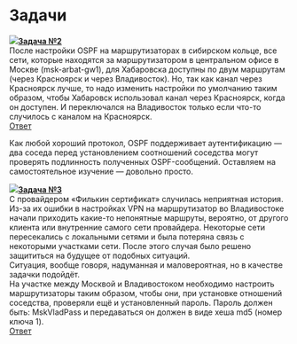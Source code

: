 # Задачи

[![](http://img-fotki.yandex.ru/get/6622/83739833.1f/0_9e219_a466f149_S.jpg)**Задача №2**](https://linkmeup.ru/blog/20.html)  
После настройки OSPF на маршрутизаторах в сибирском кольце, все сети, которые находятся за маршрутизатором в центральном офисе в Москве \(msk-arbat-gw1\), для Хабаровска доступны по двум маршрутам \(через Красноярск и через Владивосток\). Но, так как канал через Красноярск лучше, то надо изменить настройки по умолчанию таким образом, чтобы Хабаровск использовал канал через Красноярск, когда он доступен. И переключался на Владивосток только если что-то случилось с каналом на Красноярск.  
[Ответ](https://linkmeup.ru/blog/20.html)

Как любой хороший протокол, OSPF поддерживает аутентификацию — два соседа перед установлением соотношений соседства могут проверять подлинность полученных OSPF-сообщений. Оставляем на самостоятельное изучение — довольно просто.

[![](http://img-fotki.yandex.ru/get/6622/83739833.1f/0_9e219_a466f149_S.jpg)**Задача №3**](https://linkmeup.ru/blog/24.html)  
С провайдером «Филькин сертификат» случилась неприятная история. Из-за их ошибки в настройках VPN на маршрутизатор во Владивостоке начали приходить какие-то непонятные маршруты, вероятно, от другого клиента или внутренние самого сети провайдера. Некоторые сети пересекались с локальными сетями и была потеряна связь с некоторыми участками сети. После этого случая было решено защититься на будущее от подобных ситуаций.  
Ситуация, вообще говоря, надуманная и маловероятная, но в качестве задачки подойдёт.  
На участке между Москвой и Владивостоком необходимо настроить маршрутизаторы таким образом, чтобы они, при установке отношений соседства, проверяли ещё и установленный пароль. Пароль должен быть: MskVladPass и передаваться он должен в виде хеша md5 \(номер ключа 1\).  
[Ответ](https://linkmeup.ru/blog/24.html)
